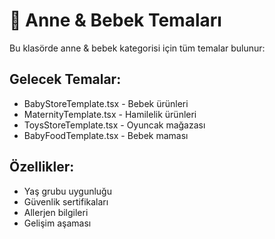 # 🍼 Anne & Bebek Temaları

Bu klasörde anne & bebek kategorisi için tüm temalar bulunur:

## Gelecek Temalar:
- BabyStoreTemplate.tsx - Bebek ürünleri
- MaternityTemplate.tsx - Hamilelik ürünleri
- ToysStoreTemplate.tsx - Oyuncak mağazası
- BabyFoodTemplate.tsx - Bebek maması

## Özellikler:
- Yaş grubu uygunluğu
- Güvenlik sertifikaları
- Allerjen bilgileri
- Gelişim aşaması